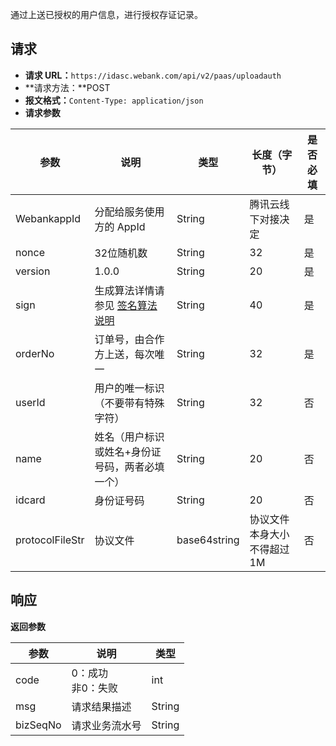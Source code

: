 通过上送已授权的用户信息，进行授权存证记录。
## 请求
- **请求 URL：**`https://idasc.webank.com/api/v2/paas/uploadauth`
- **请求方法：**POST
- **报文格式：**`Content-Type: application/json`
- **请求参数**

|参数|	说明|	类型|	长度（字节）|	是否必填|
|-|-|-|-|-|
|WebankappId|	分配给服务使用方的 AppId	|String	|腾讯云线下对接决定	|是|
|nonce|	32位随机数|	String|	32	|是|
|version|	1.0.0	|String	|20|	是|
|sign|	生成算法详情请参见 [签名算法说明](https://cloud.tencent.com/document/product/655/13817)|	String|	40|	是|
|orderNo|	订单号，由合作方上送，每次唯一|	String	|32	|是|
|userId	|用户的唯一标识（不要带有特殊字符）|	String	|32	|否|
|name	|姓名（用户标识或姓名+身份证号码，两者必填一个）|	String|	20|	否|
|idcard	|身份证号码	|String|	20|	否|
|protocolFileStr	|协议文件	|base64string	|协议文件本身大小不得超过1M	|否|

## 响应
**返回参数**

|参数	|说明	|类型|
|-|-|-|
|code|	0：成功<br/>非0：失败	|int|
|msg|	请求结果描述|	String|
|bizSeqNo	|请求业务流水号|	String|
